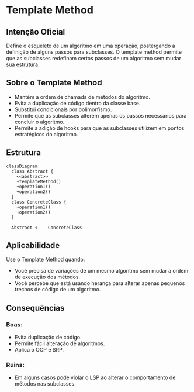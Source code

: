 # Template Method

## Intenção Oficial

Define o esqueleto de um algoritmo em uma operação, postergando a definição de alguns passos para subclasses. O template method permite que as subclasses redefinam certos passos de um algoritmo sem mudar sua estrutura.

## Sobre o Template Method

- Mantém a ordem de chamada de métodos do algoritmo.
- Evita a duplicação de código dentro da classe base.
- Substitui condicionais por polimorfismo.
- Permite que as subclasses alterem apenas os passos necessários para concluir o algoritmo.
- Permite a adição de hooks para que as subclasses utilizem em pontos estratégicos do algoritmo.

## Estrutura

```mermaid
classDiagram
  class Abstract {
    <<abstract>>
    +templateMethod()
    +operation1()
    +operation2()
  }
  class ConcreteClass {
    +operation1()
    +operation2()
  }

  Abstract <|-- ConcreteClass
```

## Aplicabilidade

Use o Template Method quando:
- Você precisa de variações de um mesmo algoritmo sem mudar a ordem de execução dos métodos.
- Você percebe que está usando herança para alterar apenas pequenos trechos de código de um algoritmo.

## Consequências

### Boas:

- Evita duplicação de código.
- Permite fácil alteração de algoritmos.
- Aplica o OCP e SRP.

### Ruins:

- Em alguns casos pode violar o LSP ao alterar o comportamento de métodos nas subclasses.

